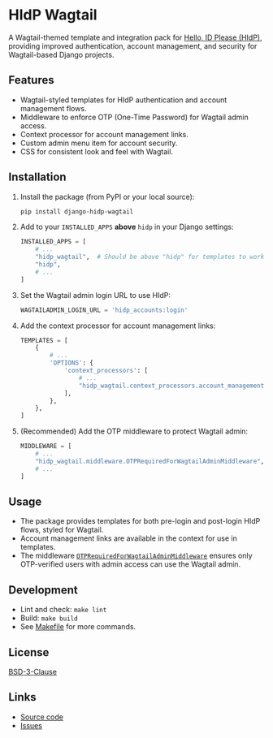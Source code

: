 # HIdP Wagtail

A Wagtail-themed template and integration pack for [Hello, ID Please (HIdP)](https://github.com/leukeleu/django-hidp), providing improved authentication, account management, and security for Wagtail-based Django projects.

## Features

- Wagtail-styled templates for HIdP authentication and account management flows.
- Middleware to enforce OTP (One-Time Password) for Wagtail admin access.
- Context processor for account management links.
- Custom admin menu item for account security.
- CSS for consistent look and feel with Wagtail.

## Installation

1. Install the package (from PyPI or your local source):

    ```sh
    pip install django-hidp-wagtail
    ```

2. Add to your `INSTALLED_APPS` **above** `hidp` in your Django settings:

    ```python
    INSTALLED_APPS = [
        # ...
        "hidp_wagtail",  # Should be above "hidp" for templates to work
        "hidp",
        # ...
    ]
    ```

3. Set the Wagtail admin login URL to use HIdP:

    ```python
    WAGTAILADMIN_LOGIN_URL = 'hidp_accounts:login'
    ```

4. Add the context processor for account management links:

    ```python
    TEMPLATES = [
        {
            # ...
            'OPTIONS': {
                'context_processors': [
                    # ...
                    "hidp_wagtail.context_processors.account_management_links",
                ],
            },
        },
    ]
    ```

5. (Recommended) Add the OTP middleware to protect Wagtail admin:

    ```python
    MIDDLEWARE = [
        # ...
        "hidp_wagtail.middleware.OTPRequiredForWagtailAdminMiddleware",
        # ...
    ]
    ```

## Usage

- The package provides templates for both pre-login and post-login HIdP flows, styled for Wagtail.
- Account management links are available in the context for use in templates.
- The middleware [`OTPRequiredForWagtailAdminMiddleware`](hidp_wagtail/middleware.py) ensures only OTP-verified users with admin access can use the Wagtail admin.

## Development

- Lint and check: `make lint`
- Build: `make build`
- See [Makefile](Makefile) for more commands.

## License

[BSD-3-Clause](LICENSE)

## Links

- [Source code](https://github.com/leukeleu/django-hidp-wagtail/)
- [Issues](https://github.com/leukeleu/django-hidp-wagtail/issues)
